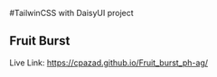 #TailwinCSS with DaisyUI project
## Fruit Burst
Live Link: https://cpazad.github.io/Fruit_burst_ph-ag/